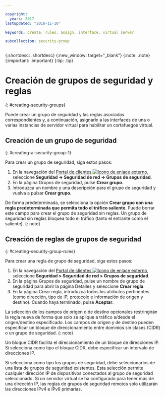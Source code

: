 ```yaml
---

copyright:
  years: 2017
lastupdated: "2018-11-10"

keywords: create, rules, assign, interface, virtual server

subcollection: security-group
---
```


{:shortdesc: .shortdesc}
{:new_window: target="_blank"}
{:note: .note}
{:important: .important}
{:tip: .tip}


# Creación de grupos de seguridad y reglas
{: #creating-security-groups}

Puede crear un grupo de seguridad y las reglas asociadas correspondientes y, a continuación, asignarlo a las interfaces de una o varias instancias de servidor virtual para habilitar un cortafuegos virtual.

## Creación de un grupo de seguridad
{: #creating-a-security-group-1}

Para crear un grupo de seguridad, siga estos pasos:

1. En la navegación del [Portal de clientes ![Icono de enlace externo](../../icons/launch-glyph.svg "Icono de enlace externo")](https://cloud.ibm.com/classic), seleccione **Seguridad -> Seguridad de red -> Grupos de seguridad**.
2. En la página Grupos de seguridad, pulse **Crear grupo**.
3. Introduzca un nombre y una descripción para el grupo de seguridad y vuelva a pulsar **Crear grupo**.

De forma predeterminada, se selecciona la opción **Crear grupo con una regla predeterminada que permita todo el tráfico saliente**. Puede borrar este campo para crear el grupo de seguridad sin reglas. Un grupo de seguridad sin reglas bloquea todo el tráfico (tanto el entrante como el saliente).
{: note}

## Creación de reglas de grupos de seguridad
{: #creating-security-group-rules}

Para crear una regla de grupo de seguridad, siga estos pasos:

1. En la navegación del [Portal de clientes ![Icono de enlace externo](../../icons/launch-glyph.svg "Icono de enlace externo")](https://cloud.ibm.com/classic), seleccione **Seguridad > Seguridad de red > Grupos de seguridad**.
2. En la página Grupos de seguridad, pulse un nombre de grupo de seguridad para abrir la página Detalles y seleccione **Crear regla**.
3. En la página Crear regla, introduzca todos los atributos pertinentes (como dirección, tipo de IP, protocolo e información de origen y destino). Cuando haya terminado, pulse **Aceptar**.

La selección de los campos de origen o de destino opcionales restringirán la regla nueva de forma que solo se aplique a tráfico a/desde el origen/destino especificado. Los campos de origen y de destino pueden especificar un bloque de direccionamiento entre dominios sin clases (CIDR) o un grupo de seguridad.
{: note}

Un bloque CIDR facilita el direccionamiento de un bloque de direcciones IP.  Si selecciona como tipo el bloque CIDR, debe especificar un intervalo de direcciones IP.

Si selecciona como tipo los grupos de seguridad, debe seleccionarlos de una lista de grupos de seguridad existentes. Esta selección permite cualquier dirección IP de dispositivos conectados al grupo de seguridad seleccionado. Si un servidor virtual se ha configurado para tener más de una dirección IP, las reglas de grupos de seguridad remotos solo utilizarán las direcciones IPv4 e IPv6 primarias.
